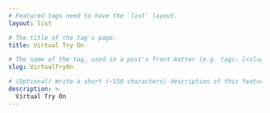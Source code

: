 ```yaml
---
# Featured tags need to have the `list` layout.
layout: list

# The title of the tag's page.
title: Virtual Try On

# The name of the tag, used in a post's front matter (e.g. tags: [<slug>]).
slug: VirtualTryOn

# (Optional) Write a short (~150 characters) description of this featured tag.
description: >
  Virtual Try On
---
```

